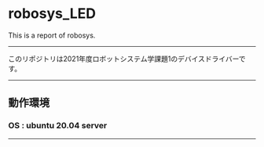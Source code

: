 # robosys_LED
This is a report of robosys.

---
このリポジトリは2021年度ロボットシステム学課題1のデバイスドライバーです。
<br>

---
## 動作環境

### OS : ubuntu 20.04 server

---
